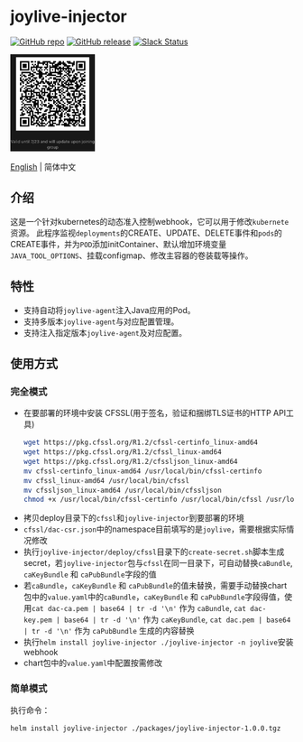 # joylive-injector

[![GitHub repo](https://img.shields.io/badge/GitHub-repo-blue)](https://github.com/jd-opensource/joylive-injector)
[![GitHub release](https://img.shields.io/github/release/jd-opensource/joylive-injector.svg)](https://github.com/jd-opensource/joylive-injector/releases)
[![Slack Status](https://img.shields.io/badge/slack-join_chat-white.svg?logo=slack&style=social)](https://joylivehq.slack.com)

<img src="docs/image/weixin.png" alt="pic" width="150" />

[English](./README.md) | 简体中文

## 介绍
这是一个针对kubernetes的动态准入控制webhook，它可以用于修改`kubernete`资源。
此程序监视`deployments`的CREATE、UPDATE、DELETE事件和`pods`的CREATE事件，并为`POD`添加initContainer、默认增加环境变量`JAVA_TOOL_OPTIONS`、挂载configmap、修改主容器的卷装载等操作。

## 特性
- 支持自动将`joylive-agent`注入Java应用的Pod。
- 支持多版本`joylive-agent`与对应配置管理。
- 支持注入指定版本`joylive-agent`及对应配置。

## 使用方式
### 完全模式
- 在要部署的环境中安装 CFSSL(用于签名，验证和捆绑TLS证书的HTTP API工具)
    ```bash
    wget https://pkg.cfssl.org/R1.2/cfssl-certinfo_linux-amd64
    wget https://pkg.cfssl.org/R1.2/cfssl_linux-amd64
    wget https://pkg.cfssl.org/R1.2/cfssljson_linux-amd64 
    mv cfssl-certinfo_linux-amd64 /usr/local/bin/cfssl-certinfo 
    mv cfssl_linux-amd64 /usr/local/bin/cfssl
    mv cfssljson_linux-amd64 /usr/local/bin/cfssljson
    chmod +x /usr/local/bin/cfssl-certinfo /usr/local/bin/cfssl /usr/local/bin/cfssljson
    ```
- 拷贝deploy目录下的`cfssl`和`joylive-injector`到要部署的环境
- `cfssl/dac-csr.json`中的namespace目前填写的是`joylive`，需要根据实际情况修改
- 执行`joylive-injector/deploy/cfssl`目录下的`create-secret.sh`脚本生成secret，若`joylive-injector`包与`cfssl`在同一目录下，可自动替换`caBundle`, `caKeyBundle` 和 `caPubBundle`字段的值
- 若`caBundle`，`caKeyBundle` 和 `caPubBundle`的值未替换，需要手动替换chart包中的`value.yaml`中的`caBundle`，`caKeyBundle` 和 `caPubBundle`字段得值，使用`cat dac-ca.pem | base64 | tr -d '\n'` 作为 `caBundle`, `cat dac-key.pem | base64 | tr -d '\n'` 作为 `caKeyBundle`, `cat dac.pem | base64 | tr -d '\n'` 作为 `caPubBundle` 生成的内容替换
- 执行`helm install joylive-injector ./joylive-injector -n joylive`安装webhook
- chart包中的`value.yaml`中配置按需修改

### 简单模式
执行命令：
```bash
helm install joylive-injector ./packages/joylive-injector-1.0.0.tgz 
```